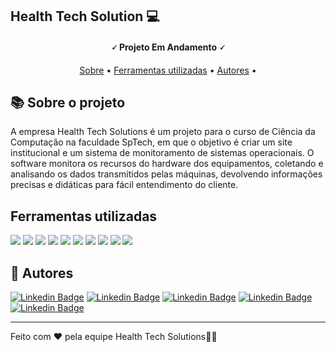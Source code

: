 

<h2>Health Tech Solution 💻</h2>
<h4 align="center"> 
	🗸 Projeto Em Andamento 🗸
</h4>

<p align="center">
 <a href="#-sobre-o-projeto">Sobre</a> •
 <a href="#-ferramentas-utilizadas">Ferramentas utilizadas</a> • 
 <a href="#-autores">Autores</a> • 
</p>


## 📚 Sobre o projeto

<p>A empresa Health Tech Solutions é um projeto para o curso de Ciência da Computação na faculdade SpTech, em que o objetivo é criar um site institucional e um sistema de monitoramento de sistemas operacionais. O software monitora os recursos do hardware dos equipamentos, coletando e analisando os dados transmitidos pelas máquinas, devolvendo informações precisas e didáticas para fácil entendimento do cliente.</p>

## Ferramentas utilizadas

<img src="https://img.shields.io/badge/MySQL-00000F?style=for-the-badge&logo=mysql&logoColor=white"/>
<img src="https://img.shields.io/badge/HTML5-E34F26?style=for-the-badge&logo=html5&logoColor=white" />
<img src="https://img.shields.io/badge/CSS3-1572B6?style=for-the-badge&logo=css3&logoColor=white" />
<img src="https://img.shields.io/badge/JavaScript-F7DF1E?style=for-the-badge&logo=javascript&logoColor=black" />
<img src="https://img.shields.io/badge/Node.js-43853D?style=for-the-badge&logo=node.js&logoColor=white"/>

<img src="https://img.shields.io/badge/chart.js-F5788D.svg?style=for-the-badge&logo=chart.js&logoColor=white"/>
<img src="https://img.shields.io/badge/C%2B%2B-00599C?style=for-the-badge&logo=c%2B%2B&logoColor=white"/>
<img src="https://img.shields.io/badge/java-%23ED8B00.svg?style=for-the-badge&logo=openjdk&logoColor=white"/>
<img src="https://img.shields.io/badge/python-3670A0?style=for-the-badge&logo=python&logoColor=ffdd54"/>
<img src="https://img.shields.io/badge/r-%23276DC3.svg?style=for-the-badge&logo=r&logoColor=white"/>



## 🦸 Autores

[![Linkedin Badge](https://img.shields.io/badge/-Bruna-blue?style=flat-square&logo=Linkedin&logoColor=white&link=https://www.linkedin.com/in/brunasanguini/)](https://www.linkedin.com/in/brunasanguini/)
[![Linkedin Badge](https://img.shields.io/badge/-Lucas-blue?style=flat-square&logo=Linkedin&logoColor=white&link=https://www.linkedin.com/in/lucas-au-garcia/)](https://www.linkedin.com/in/lucas-au-garcia/) 
[![Linkedin Badge](https://img.shields.io/badge/-Luanna-blue?style=flat-square&logo=Linkedin&logoColor=white&link=https://www.linkedin.com/in/lucas-au-garcia/)](https://www.linkedin.com/in/lucas-au-garcia/) 
[![Linkedin Badge](https://img.shields.io/badge/-Andrey-blue?style=flat-square&logo=Linkedin&logoColor=white&link=https://www.linkedin.com/in/lucas-au-garcia/)](https://www.linkedin.com/in/lucas-au-garcia/) 
[![Linkedin Badge](https://img.shields.io/badge/-Caetano-blue?style=flat-square&logo=Linkedin&logoColor=white&link=https://www.linkedin.com/in/lucas-au-garcia/)](https://www.linkedin.com/in/lucas-au-garcia/) 

---

Feito com ❤️ pela equipe Health Tech Solutions👋🏽
